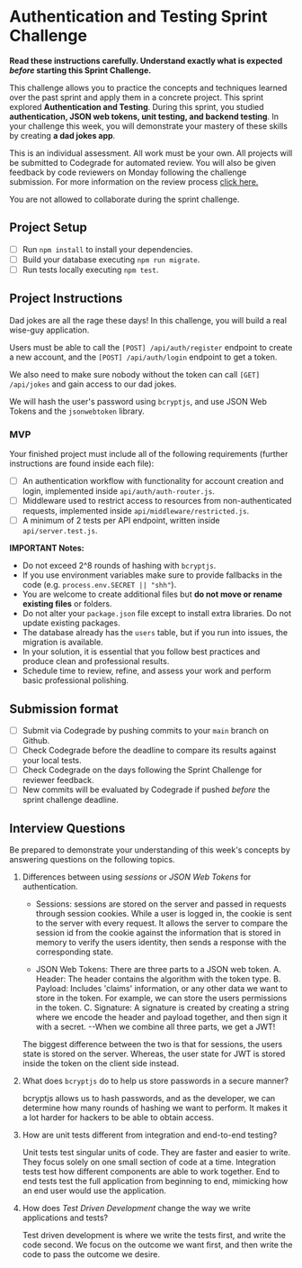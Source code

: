 # Authentication and Testing Sprint Challenge

**Read these instructions carefully. Understand exactly what is expected _before_ starting this Sprint Challenge.**

This challenge allows you to practice the concepts and techniques learned over the past sprint and apply them in a concrete project. This sprint explored **Authentication and Testing**. During this sprint, you studied **authentication, JSON web tokens, unit testing, and backend testing**. In your challenge this week, you will demonstrate your mastery of these skills by creating **a dad jokes app**.

This is an individual assessment. All work must be your own. All projects will be submitted to Codegrade for automated review. You will also be given feedback by code reviewers on Monday following the challenge submission. For more information on the review process [click here.](https://www.notion.so/bloomtech/How-to-View-Feedback-in-CodeGrade-c5147cee220c4044a25de28bcb6bb54a)

You are not allowed to collaborate during the sprint challenge.

## Project Setup

- [ ] Run `npm install` to install your dependencies.
- [ ] Build your database executing `npm run migrate`.
- [ ] Run tests locally executing `npm test`.

## Project Instructions

Dad jokes are all the rage these days! In this challenge, you will build a real wise-guy application.

Users must be able to call the `[POST] /api/auth/register` endpoint to create a new account, and the `[POST] /api/auth/login` endpoint to get a token.

We also need to make sure nobody without the token can call `[GET] /api/jokes` and gain access to our dad jokes.

We will hash the user's password using `bcryptjs`, and use JSON Web Tokens and the `jsonwebtoken` library.

### MVP

Your finished project must include all of the following requirements (further instructions are found inside each file):

- [ ] An authentication workflow with functionality for account creation and login, implemented inside `api/auth/auth-router.js`.
- [ ] Middleware used to restrict access to resources from non-authenticated requests, implemented inside `api/middleware/restricted.js`.
- [ ] A minimum of 2 tests per API endpoint, written inside `api/server.test.js`.

**IMPORTANT Notes:**

- Do not exceed 2^8 rounds of hashing with `bcryptjs`.
- If you use environment variables make sure to provide fallbacks in the code (e.g. `process.env.SECRET || "shh"`).
- You are welcome to create additional files but **do not move or rename existing files** or folders.
- Do not alter your `package.json` file except to install extra libraries. Do not update existing packages.
- The database already has the `users` table, but if you run into issues, the migration is available.
- In your solution, it is essential that you follow best practices and produce clean and professional results.
- Schedule time to review, refine, and assess your work and perform basic professional polishing.

## Submission format

- [ ] Submit via Codegrade by pushing commits to your `main` branch on Github.
- [ ] Check Codegrade before the deadline to compare its results against your local tests.
- [ ] Check Codegrade on the days following the Sprint Challenge for reviewer feedback.
- [ ] New commits will be evaluated by Codegrade if pushed _before_ the sprint challenge deadline.

## Interview Questions

Be prepared to demonstrate your understanding of this week's concepts by answering questions on the following topics.

1. Differences between using _sessions_ or _JSON Web Tokens_ for authentication.

    * Sessions: sessions are stored on the server and passed in requests through session cookies. While a user is logged in, the cookie is sent to the server with every request. It allows the server to compare the session id from the cookie against the information that is stored in memory to verify the users identity, then sends a response with the corresponding state.

    * JSON Web Tokens: There are three parts to a JSON web token. 
        A. Header: The header contains the algorithm with the token type.
        B. Payload: Includes 'claims' information, or any other data we want to store in the token. For example, we can store the users permissions in the token.
        C. Signature: A signature is created by creating a string where we encode the header and payload together, and then sign it with a secret.
        --When we combine all three parts, we get a JWT!

    The biggest difference between the two is that for sessions, the users state is stored on the server. Whereas, the user state for JWT is stored inside the token on the client side instead.

2. What does `bcryptjs` do to help us store passwords in a secure manner?

    bcryptjs allows us to hash passwords, and as the developer, we can determine how many rounds of hashing we want to perform. It makes it a lot harder for hackers to be able to obtain access.

3. How are unit tests different from integration and end-to-end testing?

    Unit tests test singular units of code. They are faster and easier to write. They focus solely on one small section of code at a time.
    Integration tests test how different components are able to work together. 
    End to end tests test the full application from beginning to end, mimicking how an end user would use the application. 

4. How does _Test Driven Development_ change the way we write applications and tests?

    Test driven development is where we write the tests first, and write the code second. We focus on the outcome we want first, and then write the code to pass the outcome we desire.